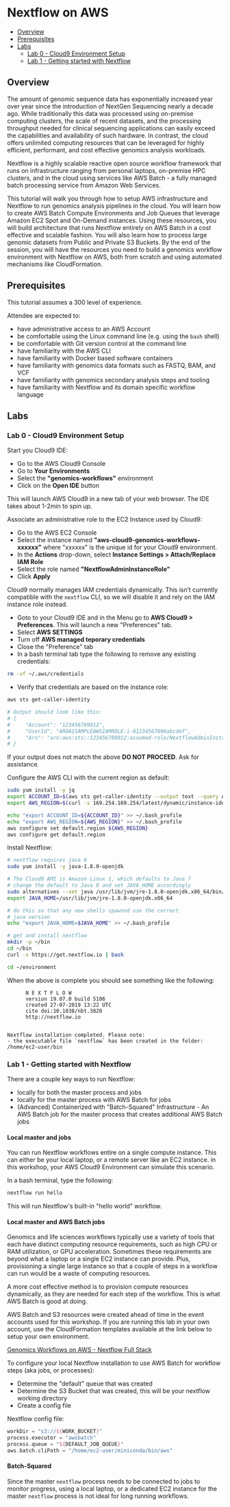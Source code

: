 # Nextflow on AWS

  - [Overview](#overview)
  - [Prerequisites](#prerequisites)
  - [Labs](#labs)
    - [Lab 0 - Cloud9 Environment Setup](#lab-0---cloud9-environment-setup)
    - [Lab 1 - Getting started with Nextflow](#lab-1---getting-started-with-nextflow)

## Overview

The amount of genomic sequence data has exponentially increased year over year since the introduction of NextGen Sequencing nearly a decade ago.  While traditionally this data was processed using on-premise computing clusters, the scale of recent datasets, and the processing throughput needed for clinical sequencing applications can easily exceed the capabilities and availability of such hardware.  In contrast, the cloud offers unlimited computing resources that can be leveraged for highly efficient, performant, and cost effective genomics analysis workloads.

Nextflow is a highly scalable reactive open source workflow framework that runs on infrastructure ranging from personal laptops, on-premise HPC clusters, and in the cloud using services like AWS Batch - a fully managed batch processing service from Amazon Web Services.

This tutorial will walk you through how to setup AWS infrastructure and Nextflow to run genomics analysis pipelines in the cloud.  You will learn how to create AWS Batch Compute Environments and Job Queues that leverage Amazon EC2 Spot and On-Demand instances.  Using these resources, you will build architecture that runs Nextflow entirely on AWS Batch in a cost effective and scalable fashion.  You will also learn how to process large genomic datasets from Public and Private S3 Buckets. By the end of the session, you will have the resources you need to build a genomics workflow environment with Nextflow on AWS, both from scratch and using automated mechanisms like CloudFormation.

## Prerequisites

This tutorial assumes a 300 level of experience.

Attendee are expected to:

* have administrative access to an AWS Account
* be comfortable using the Linux command line (e.g. using the `bash` shell)
* be comfortable with Git version control at the command line
* have familiarity with the AWS CLI
* have familiarity with Docker based software containers
* have familiarity with genomics data formats such as FASTQ, BAM, and VCF
* have familiarity with genomics secondary analysis steps and tooling
* have familiarity with Nextflow and its domain specific workflow language

## Labs

### Lab 0 - Cloud9 Environment Setup

Start you Cloud9 IDE:

* Go to the AWS Cloud9 Console
* Go to **Your Environments**
* Select the **"genomics-workflows"** environment
* Click on the **Open IDE** button

This will launch AWS Cloud9 in a new tab of your web browser.  The IDE takes about 1-2min to spin up.

Associate an administrative role to the EC2 Instance used by Cloud9:

* Go to the AWS EC2 Console
* Select the instance named **"aws-cloud9-genomics-workflows-xxxxxx"** where "xxxxxx" is the unique id for your Cloud9 environment.
* In the **Actions** drop-down, select **Instance Settings > Attach/Replace IAM Role**
* Select the role named **"NextflowAdminInstanceRole"**
* Click **Apply**

Cloud9 normally manages IAM credentials dynamically. This isn’t currently compatible with the `nextflow` CLI, so we will disable it and rely on the IAM instance role instead.

* Goto to your Cloud9 IDE and in the Menu go to **AWS Cloud9 > Preferences**.  This will launch a new "Preferences" tab.
* Select **AWS SETTINGS**
* Turn off **AWS managed teporary credentials**
* Close the "Preference" tab
* In a bash terminal tab type the following to remove any existing credentials:

```bash
rm -vf ~/.aws/credentials
```

* Verify that credentials are based on the instance role:

```bash
aws sts get-caller-identity

# Output should look like this:
# {
#     "Account": "123456789012", 
#     "UserId": "AROA1SAMPLEAWSIAMROLE:i-01234567890abcdef", 
#     "Arn": "arn:aws:sts::123456789012:assumed-role/NextflowAdminInstanceRole/i-01234567890abcdef"
# }
```

If your output does not match the above **DO NOT PROCEED**.  Ask for assistance.

Configure the AWS CLI with the current region as default:

```bash
sudo yum install -y jq
export ACCOUNT_ID=$(aws sts get-caller-identity --output text --query Account)
export AWS_REGION=$(curl -s 169.254.169.254/latest/dynamic/instance-identity/document | jq -r '.region')

echo "export ACCOUNT_ID=${ACCOUNT_ID}" >> ~/.bash_profile
echo "export AWS_REGION=${AWS_REGION}" >> ~/.bash_profile
aws configure set default.region ${AWS_REGION}
aws configure get default.region
```

Install Nextflow:

```bash
# nextflow requires java 8
sudo yum install -y java-1.8.0-openjdk

# The Cloud9 AMI is Amazon Linux 1, which defaults to Java 7
# change the default to Java 8 and set JAVA_HOME accordingly
sudo alternatives --set java /usr/lib/jvm/jre-1.8.0-openjdk.x86_64/bin/java
export JAVA_HOME=/usr/lib/jvm/jre-1.8.0-openjdk.x86_64

# do this so that any new shells spawned use the correct
# java version
echo "export JAVA_HOME=$JAVA_HOME" >> ~/.bash_profile

# get and install nextflow
mkdir -p ~/bin
cd ~/bin
curl -s https://get.nextflow.io | bash

cd ~/environment
```

When the above is complete you should see something like the following:

```text
      N E X T F L O W
      version 19.07.0 build 5106
      created 27-07-2019 13:22 UTC 
      cite doi:10.1038/nbt.3820
      http://nextflow.io


Nextflow installation completed. Please note:
- the executable file `nextflow` has been created in the folder: /home/ec2-user/bin
```

### Lab 1 - Getting started with Nextflow

There are a couple key ways to run Nextflow:

*  locally for both the master process and jobs
*  locally for the master process with AWS Batch for jobs
*  (Advanced) Containerized with "Batch-Squared" Infrastructure - An AWS Batch job for the master process that creates additional AWS Batch jobs

#### Local master and jobs

You can run Nextflow workflows entire on a single compute instance.  This can either be your local laptop, or a remote server like an EC2 instance.  in this workshop, your AWS Cloud9 Environment can simulate this scenario.

In a bash terminal, type the following:

```bash
nextflow run hello
```

This will run Nextflow's built-in "hello world" workflow.

#### Local master and AWS Batch jobs

Genomics and life sciences workflows typically use a variety of tools that each have distinct computing resource requirements, such as high CPU or RAM utilization, or GPU acceleration.
Sometimes these requirements are beyond what a laptop or a single EC2 instance can provide.  Plus, provisioning a single large instance so that a couple of steps in a workflow can run would be a waste of computing resources.

A more cost effective method is to provision compute resources dynamically, as they are needed for each step of the workflow.
This is what AWS Batch is good at doing.

AWS Batch and S3 resources were created ahead of time in the event accounts used for this workshop.  If you are running this lab in your own account, use the CloudFormation templates available at the link below to setup your own environment.

[Genomics Workflows on AWS - Nextflow Full Stack](https://docs.opendata.aws/genomics-workflows/orchestration/nextflow/nextflow-overview/#full-stack-deployment)

To configure your local Nextflow installation to use AWS Batch for workflow steps (aka jobs, or processes):

* Determine the "default" queue that was created
* Determine the S3 Bucket that was created, this will be your nextflow working directory
* Create a config file

Nextflow config file:

```groovy
workDir = "s3://${WORK_BUCKET}"
process.executor = "awsbatch"
process.queue = "${DEFAULT_JOB_QUEUE}"
aws.batch.cliPath = "/home/ec2-user/miniconda/bin/aws"

```

#### Batch-Squared

Since the master `nextflow` process needs to be connected to jobs to monitor progress, using a local laptop, or a dedicated EC2 instance for the master `nextflow` process is not ideal for long running workflows.
